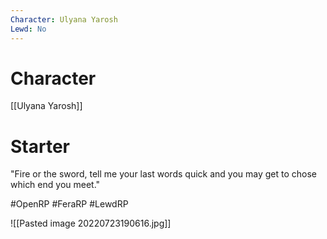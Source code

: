 ```yaml
---
Character: Ulyana Yarosh
Lewd: No
---
```

# Character
[[Ulyana Yarosh]]

# Starter
"Fire or the sword, tell me your last words quick and you may get to chose which end you meet."

#OpenRP #FeraRP #LewdRP 

![[Pasted image 20220723190616.jpg]]